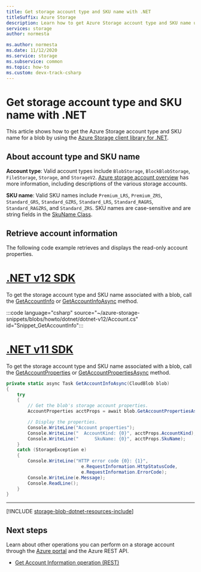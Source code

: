```yaml
---
title: Get storage account type and SKU name with .NET
titleSuffix: Azure Storage
description: Learn how to get Azure Storage account type and SKU name using the .NET client library.
services: storage
author: normesta

ms.author: normesta
ms.date: 11/12/2020
ms.service: storage
ms.subservice: common
ms.topic: how-to
ms.custom: devx-track-csharp
---
```


# Get storage account type and SKU name with .NET

This article shows how to get the Azure Storage account type and SKU name for a blob by using the [Azure Storage client library for .NET](/dotnet/api/overview/azure/storage).

## About account type and SKU name

**Account type**: Valid account types include `BlobStorage`, `BlockBlobStorage`, `FileStorage`, `Storage`, and `StorageV2`. [Azure storage account overview](storage-account-overview.md) has more information, including descriptions of the various storage accounts.

**SKU name**: Valid SKU names include `Premium_LRS`, `Premium_ZRS`, `Standard_GRS`, `Standard_GZRS`, `Standard_LRS`, `Standard_RAGRS`, `Standard_RAGZRS`, and `Standard_ZRS`. SKU names are case-sensitive and are string fields in the [SkuName Class](/dotnet/api/microsoft.azure.management.storage.models.skuname).

## Retrieve account information

The following code example retrieves and displays the read-only account properties.

# [.NET v12 SDK](#tab/dotnet)

To get the storage account type and SKU name associated with a blob, call the [GetAccountInfo](/dotnet/api/azure.storage.blobs.blobserviceclient.getaccountinfo) or [GetAccountInfoAsync](/dotnet/api/azure.storage.blobs.blobserviceclient.getaccountinfoasync) method.

:::code language="csharp" source="~/azure-storage-snippets/blobs/howto/dotnet/dotnet-v12/Account.cs" id="Snippet_GetAccountInfo":::

# [.NET v11 SDK](#tab/dotnet11)

To get the storage account type and SKU name associated with a blob, call the [GetAccountProperties](/dotnet/api/microsoft.azure.storage.blob.cloudblob.getaccountproperties) or [GetAccountPropertiesAsync](/dotnet/api/microsoft.azure.storage.blob.cloudblob.getaccountpropertiesasync) method.

```csharp
private static async Task GetAccountInfoAsync(CloudBlob blob)
{
    try
    {
        // Get the blob's storage account properties.
        AccountProperties acctProps = await blob.GetAccountPropertiesAsync();

        // Display the properties.
        Console.WriteLine("Account properties");
        Console.WriteLine("  AccountKind: {0}", acctProps.AccountKind);
        Console.WriteLine("      SkuName: {0}", acctProps.SkuName);
    }
    catch (StorageException e)
    {
        Console.WriteLine("HTTP error code {0}: {1}",
                            e.RequestInformation.HttpStatusCode,
                            e.RequestInformation.ErrorCode);
        Console.WriteLine(e.Message);
        Console.ReadLine();
    }
}
```

---

[!INCLUDE [storage-blob-dotnet-resources-include](../../../includes/storage-blob-dotnet-resources-include.md)]

## Next steps

Learn about other operations you can perform on a storage account through the [Azure portal](https://portal.azure.com) and the Azure REST API.

- [Get Account Information operation (REST)](/rest/api/storageservices/get-account-information)
